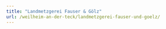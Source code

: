 ```yaml
---
title: "Landmetzgerei Fauser & Gölz"
url: /weilheim-an-der-teck/landmetzgerei-fauser-und-goelz/
---
```

